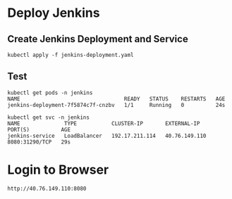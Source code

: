 # Deploy Jenkins

## Create Jenkins Deployment and Service
```
kubectl apply -f jenkins-deployment.yaml
```

## Test
```
kubectl get pods -n jenkins
NAME                                 READY   STATUS    RESTARTS   AGE
jenkins-deployment-7f5874c7f-cnzbv   1/1     Running   0          24s

kubectl get svc -n jenkins
NAME              TYPE           CLUSTER-IP       EXTERNAL-IP     PORT(S)          AGE
jenkins-service   LoadBalancer   192.17.211.114   40.76.149.110   8080:31290/TCP   29s
```

# Login to Browser
```
http://40.76.149.110:8080
```
